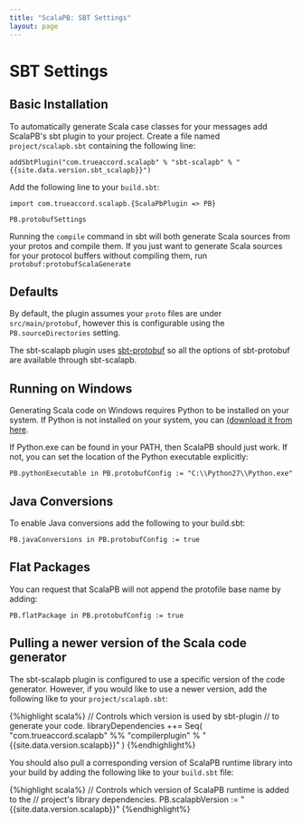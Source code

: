 ```yaml
---
title: "ScalaPB: SBT Settings"
layout: page
---
```


# SBT Settings

## Basic Installation

To automatically generate Scala case classes for your messages add ScalaPB's
sbt plugin to your project. Create a file named `project/scalapb.sbt`
containing the following line:

    addSbtPlugin("com.trueaccord.scalapb" % "sbt-scalapb" % "{{site.data.version.sbt_scalapb}}")

Add the following line to your `build.sbt`:

    import com.trueaccord.scalapb.{ScalaPbPlugin => PB}

    PB.protobufSettings

Running the `compile` command in sbt will both generate Scala sources from your protos and compile them. If you just want to generate Scala sources for your protocol buffers without compiling them, run `protobuf:protobufScalaGenerate`

## Defaults

By default, the plugin assumes your `proto` files are under `src/main/protobuf`,
however this is configurable using the `PB.sourceDirectories` setting.

The sbt-scalapb plugin uses
[sbt-protobuf](https://github.com/sbt/sbt-protobuf) so all the options of
sbt-protobuf are available through sbt-scalapb.

## Running on Windows

Generating Scala code on Windows requires Python to be installed on your
system.  If Python is not installed on your system, you can [(download it from
here](https://www.python.org/downloads/windows/).

If Python.exe can be found in your PATH, then ScalaPB should just work.  If
not, you can set the location of the Python executable explicitly:

    PB.pythonExecutable in PB.protobufConfig := "C:\\Python27\\Python.exe"

## Java Conversions

To enable Java conversions add the following to your build.sbt:

    PB.javaConversions in PB.protobufConfig := true

## Flat Packages

You can request that ScalaPB will not append the protofile base name
by adding:

    PB.flatPackage in PB.protobufConfig := true

## Pulling a newer version of the Scala code generator

The sbt-scalapb plugin is configured to use a specific version of the code
generator. However, if you would like to use a newer version, add the
following like to your `project/scalapb.sbt`:

{%highlight scala%}
// Controls which version is used by sbt-plugin
// to generate your code.
libraryDependencies ++= Seq(
  "com.trueaccord.scalapb" %% "compilerplugin" % "{{site.data.version.scalapb}}"
)
{%endhighlight%}

You should also pull a corresponding version of ScalaPB runtime library into
your build by adding the following like to your `build.sbt` file:

{%highlight scala%}
// Controls which version of ScalaPB runtime is added to the
// project's library dependencies.
PB.scalapbVersion := "{{site.data.version.scalapb}}"
{%endhighlight%}
